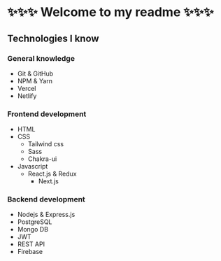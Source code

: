 # ✨✨✨ Welcome to my readme ✨✨✨

## Technologies I know

### General knowledge
- Git & GitHub
- NPM & Yarn
- Vercel
- Netlify

### Frontend development
- HTML
- CSS
    - Tailwind css
    - Sass
    - Chakra-ui
- Javascript 
    - React.js & Redux
        - Next.js

### Backend development
- Nodejs & Express.js
- PostgreSQL
- Mongo DB
- JWT
- REST API
- Firebase
